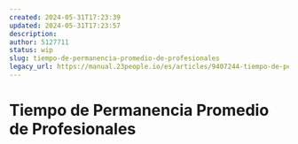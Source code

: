 ```yaml
---
created: 2024-05-31T17:23:39
updated: 2024-05-31T17:23:57
description: 
author: 5127711
status: wip
slug: tiempo-de-permanencia-promedio-de-profesionales
legacy_url: https://manual.23people.io/es/articles/9407244-tiempo-de-permanencia-promedio-de-profesionales
---
```


# Tiempo de Permanencia Promedio de Profesionales




